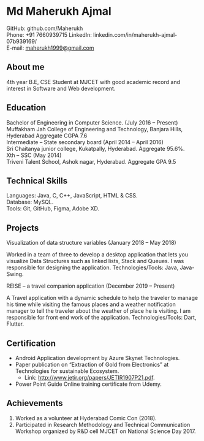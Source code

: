 # Md Maherukh Ajmal 


GitHub: github.com/Maherukh               
Phone: +91 7660939715 
LinkedIn: linkedin.com/in/maherukh-ajmal-07b939169/           
E-mail: maherukh1999@gmail.com 

 
## About me 
4th year B.E, CSE Student at MJCET with good academic record and interest in Software and Web development. 

 
## Education   
Bachelor of Engineering in Computer Science.              (July 2016 – Present)    
Muffakham Jah College of Engineering and Technology, Banjara Hills, Hyderabad     Aggregate CGPA 7.6       
 Intermediate – State secondary board         (April 2014 – April 2016)    
Sri Chaitanya junior college, Kukatpally, Hyderabad.    Aggregate 95.6%.        
Xth – SSC           (May 2014)   
Triveni Talent School, Ashok nagar, Hyderabad.    Aggregate GPA 9.5 
 
 
## Technical Skills 
Languages: Java, C, C++, JavaScript, HTML & CSS.    
Database: MySQL.    
Tools: Git, GitHub, Figma, Adobe XD. 
 
 
## Projects  
Visualization of data structure variables       (January 2018 – May 2018)

Worked in a team of three to develop a desktop application that lets you visualize Data Structures such as linked lists, Stack and Queues.  I was responsible for designing the application.  Technologies/Tools: Java, Java-Swing. 
 
REISE – a travel companion application         (December 2019 – Present) 

A Travel application with a dynamic schedule to help the traveler to manage his time while visiting the famous places and a weather notification manager to tell the traveler about the weather of place he is visiting. I am responsible for front end work of the application.  Technologies/Tools: Dart, Flutter. 
 
 
## Certification  
* Android Application development by Azure Skynet Technologies.  
* Paper publication on “Extraction of Gold from Electronics” at Technologies for sustainable Ecosystem.  
  * Link: http://www.jetir.org/papers/JETIR1907P21.pdf.
* Power Point Guide Online training certificate from Udemy. 
 
 
## Achievements 
1. Worked as a volunteer at Hyderabad Comic Con (2018). 
2. Participated in Research Methodology and Technical Communication Workshop organized by R&D cell MJCET on National Science Day 2017.
